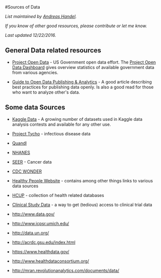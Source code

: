 #Sources of Data 

*List maintained by [Andreas Handel](http://handelgroup.uga.edu/).*

*If you know of other good resources, please contribute or let me know.*

*Last updated 12/22/2016.*



## General Data related resources

* [Project Open Data](https://project-open-data.cio.gov/) - US Government open data effort. The [Project Open Data Dashboard](https://labs.data.gov/dashboard/offices) gives overview statistics of available government data from various agencies.

* [Guide to Open Data Publishing & Analytics](http://blog.kaggle.com/2016/10/21/a-guide-to-open-data-publishing-analytics/) - A good article describing best practices for publishing data openly. Is also a good read for those who want to analyze other's data.



## Some data Sources

* [Kaggle Data](https://www.kaggle.com/datasets) - A growing number of datasets used in Kaggle data analysis contests and available for any other use.

*  [Project Tycho](https://www.tycho.pitt.edu/) - infectious disease data

* [Quandl](http://www.quandl.com)

* [NHANES](http://www.cdc.gov/nchs/nhanes.htm)

* [SEER](http://seer.cancer.gov/) - Cancer data

* [CDC WONDER](http://wonder.cdc.gov/)

* [Healthy People Website](https://www.healthypeople.gov/) - contains among other things links to various data sources

* [HCUP](http://www.hcup-us.ahrq.gov)  - collection of health related databases

* [Clinical Study Data](clinicalstudydatarequest.com) - a way to get (tedious) access to clinical trial data

-   <http://www.data.gov/>

-   http://www.icpsr.umich.edu/

-   <http://data.un.org/>

-   http://acrdc.gsu.edu/index.html

-   <https://www.healthdata.gov/>

-   <http://www.healthdataconsortium.org/>

-   <http://mran.revolutionanalytics.com/documents/data/>



